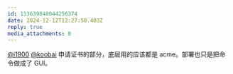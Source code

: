```yaml
---
id: 113639848044256374
date: 2024-12-12T12:27:50.403Z
reply: true
media_attachments: 0
---
```


[@i1900](https://mast.dragon-fly.club/@i1900) [@koobai](https://mastodon.social/@koobai) 申请证书的部分，底层用的应该都是 acme。部署也只是把命令做成了 GUI。

